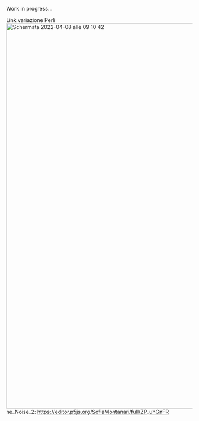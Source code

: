 Work in progress...

Link variazione Perli<img width="1040" alt="Schermata 2022-04-08 alle 09 10 42" src="https://user-images.githubusercontent.com/101251566/162728253-cc3aae9c-bab7-49a0-b48d-7cf73bbe038b.png">
ne_Noise_2: https://editor.p5js.org/SofiaMontanari/full/ZP_uhGnFR
